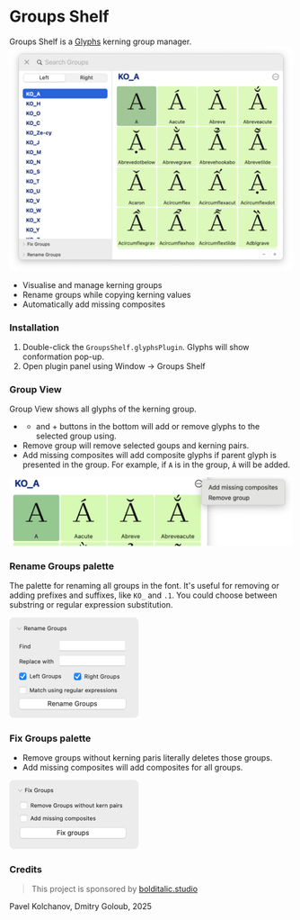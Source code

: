 # Groups Shelf

Groups Shelf is a [Glyphs](https://glyphsapp.com/) kerning group manager.  
<img src="./img/GroupsShelf.png" width="701" />

- Visualise and manage kerning groups 
- Rename groups while copying kerning values
- Automatically add missing composites

### Installation

1. Double-click the `GroupsShelf.glyphsPlugin`. Glyphs will show conformation pop-up. 
2. Open plugin panel using Window → Groups Shelf 

### Group View
Group View shows all glyphs of the kerning group.

- - and + buttons in the bottom will add or remove glyphs to the selected group using.  
- Remove group will remove selected goups and kerning pairs. 
- Add missing composites will add composite glyphs if parent glyph is presented in the group. For example, if `A` is in the group, `Á` will be added. 

<img src="./img/GroupMenu.png" width="600" />

### Rename Groups palette
The palette for renaming all groups in the font. It's useful for removing or adding prefixes and suffixes, like `KO_` and `.1`. 
You could choose between substring or regular expression substitution. 

<img src="./img/RenameGroups.png" width="230" />

### Fix Groups palette

- Remove groups without kerning paris literally deletes those groups. 
- Add missing composites will add composites for all groups.

<img src="./img/FixGroups.png" width="230" />

### Credits 
> This project is sponsored by [bolditalic.studio](https://bolditalic.studio/)

Pavel Kolchanov, Dmitry Goloub, 2025

